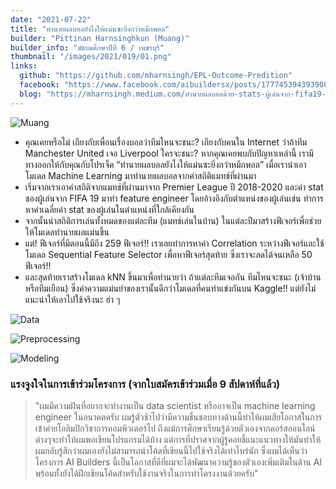 ```yaml
---
date: "2021-07-22"
title: "ทำนายผลบอลยังไงให้แม่นซะยิ่งกว่าหมึกพอล"
builder: "Pittinan Harnsinghkun (Muang)"
builder_info: "มัธยมศึกษาปีที่ 6 / เพชรบุรี"
thumbnail: "/images/2021/019/01.png"
links:
  github: "https://github.com/mharnsingh/EPL-Outcome-Predition"
  facebook: "https://www.facebook.com/aibuildersx/posts/177745394393908"
  blog: "https://mharnsingh.medium.com/ทำนายผลบอลด้วย-stats-ผู้เล่นจาก-fifa19-และค่าสถิติแมทช์ที่ผ่านมา-3952e8b7057e"
---
```


![Muang](images/2021/019/02.jpg)

- คุณเคยหรือไม่ เถียงกับเพื่อนเรื่องบอลว่าทีมไหนจะชนะ? เถียงกับคนใน Internet ว่าถ้าทีม Manchester United เจอ Liverpool ใครจะชนะ? หากคุณเคยพบกับปัญหาเหล่านี้ เรามีทางออกให้กับคุณกับโปรเจ็ค “ทำนายผลบอลยังไงให้แม่นซะยิ่งกว่าหมึกพอล” เมื่อเรานำเอาโมเดล Machine Learning มาทำนายผลบอลจากค่าสถิติแมทช์ที่ผ่านมา
- เริ่มจากเราเอาค่าสถิติจากแมทช์ที่ผ่านมาจาก Premier League ปี 2018-2020 และค่า stat ของผู้เล่นจาก FIFA 19 มาทำ feature engineer โดยอ้างอิงกับตำแหน่งของผู้เล่นเช่น ทำการหาค่าเฉลี่ยค่า stat ของผู้เล่นในตำแหน่งที่ใกล้เคียงกัน 
- จากนั้นนำสถิติการเล่นทั้งหมดของแต่ละทีม (แมทช์เล่นในบ้าน) ในแต่ละปีมาสร้างฟีเจอร์เพื่อช่วยให้โมเดลทำนายผลแม่นขึ้น
- แต่! ฟีเจอร์ที่มีตอนนี้มีถึง 259 ฟีเจอร์!! เราเลยทำการหาค่า Correlation ระหว่างฟีเจอร์และใช้โมเดล Sequential Feature Selector เพื่อหาฟีเจอร์สุดท้าย ซึ่งเราจะลดได้จนเหลือ 50 ฟีเจอร์!!
- และสุดท้ายเราสร้างโมเดล kNN ขึ้นมาเพื่อทำนายว่า ถ้าแต่ละทีมเจอกัน ทีมไหนจะชนะ (เจ้าบ้านหรือทีมเยือน) ซึ่งค่าความแม่นยำของเรานั้นดีกว่าโมเดลที่คนทำแข่งกันบน Kaggle!! แต่ยังไม่แนะนำให้เอาไปใช้จริงนะ ฮ่า ๆ

![Data](images/2021/019/03.png)


![Preprocessing](images/2021/019/04.png)


![Modeling](images/2021/019/05.png)

### แรงจูงใจในการเข้าร่วมโครงการ (จากใบสมัครเข้าร่วมเมื่อ 9 สัปดาห์ที่แล้ว)
> "ผมมีความฝันที่อยากจะทำงานเป็น data scientist หรืออาจเป็น machine learning engineer ในอนาคตครับ ผมรู้ตัวช้าไปว่ามีความชื่นชอบทางด้านนี้ทำให้ผมเสียโอกาสในการเข้าค่ายโอลิมปิกวิชาการคอมพิวเตอร์ไป ถึงแม้การศึกษาเรียนรู้ด้วยตัวเองจากคอร์สออนไลน์ต่างๆจะทำให้ผมพอเขียนโปรแกรมได้บ้าง แต่การที่ปราศจากผู้รู้คอยชี้แนะแนวทางให้มันทำให้ผมกลับรู้สึกว่าผมเองยังไม่สามารถนำโค้ดที่เขียนนี้ไปใช้จริงได้เท่าไหร่นัก ซึ่งผมได้เห็นว่าโครงการ AI Builders นี้เป็นโอกาสที่ดีที่ผมจะได้พัฒนาความรู้ของตัวเองเพิ่มเติมในด้าน AI พร้อมทั้งยังได้ฝึกเขียนโค้ดสำหรับใช้งานจริงในการทำโครงงานด้วยครับ"